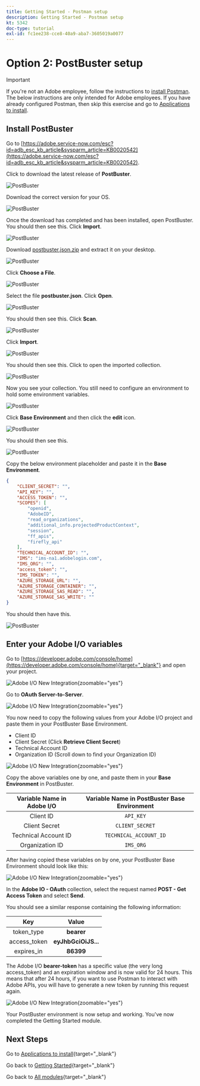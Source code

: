 ```yaml
---
title: Getting Started - Postman setup
description: Getting Started - Postman setup
kt: 5342
doc-type: tutorial
exl-id: fc1ee238-cce8-40a9-aba7-3605019a0077
---
```

# Option 2: PostBuster setup

>[!IMPORTANT]
>
>If you're not an Adobe employee, follow the instructions to [install Postman](./ex7.md). The below instructions are only intended for Adobe employees. If you have already configured Postman, then skip this exercise and go to [Applications to install](./ex9.md).

## Install PostBuster

Go to [https://adobe.service-now.com/esc?id=adb_esc_kb_article&sysparm_article=KB0020542](https://adobe.service-now.com/esc?id=adb_esc_kb_article&sysparm_article=KB0020542). 

Click to download the latest release of **PostBuster**.

![PostBuster](./images/pb1.png)

Download the correct version for your OS.

![PostBuster](./images/pb2.png)

Once the download has completed and has been installed, open PostBuster. You should then see this. Click **Import**.

![PostBuster](./images/pb3.png)

Download [postbuster.json.zip](./../../../assets/postman/postbuster.json.zip) and extract it on your desktop.

![PostBuster](./images/pbpb.png)

Click **Choose a File**.

![PostBuster](./images/pb4.png)

Select the file **postbuster.json**. Click **Open**.

![PostBuster](./images/pb5.png)

You should then see this. Click **Scan**.

![PostBuster](./images/pb6.png)

Click **Import**.

![PostBuster](./images/pb7.png)

You should then see this. Click to open the imported collection.

![PostBuster](./images/pb8.png)

Now you see your collection. You still need to configure an environment to hold some environment variables.

![PostBuster](./images/pb9.png)

Click **Base Environment** and then click the **edit** icon.

![PostBuster](./images/pb10.png)

You should then see this.

![PostBuster](./images/pb11.png)

Copy the below environment placeholder and paste it in the **Base Environment**.

```json
{
	"CLIENT_SECRET": "",
	"API_KEY": "",
	"ACCESS_TOKEN": "",
	"SCOPES": [
		"openid",
		"AdobeID",
		"read_organizations", 
		"additional_info.projectedProductContext", 
		"session",
		"ff_apis",
		"firefly_api"
	],
	"TECHNICAL_ACCOUNT_ID": "",
	"IMS": "ims-na1.adobelogin.com",
	"IMS_ORG": "",
	"access_token": "",
	"IMS_TOKEN": "",
	"AZURE_STORAGE_URL": "",
	"AZURE_STORAGE_CONTAINER": "",
	"AZURE_STORAGE_SAS_READ": "",
	"AZURE_STORAGE_SAS_WRITE": ""
}
```

You should then have this.

![PostBuster](./images/pb12.png)

## Enter your Adobe I/O variables

Go to [https://developer.adobe.com/console/home](https://developer.adobe.com/console/home){target="_blank"} and open your project.

![Adobe I/O New Integration](./images/iopr.png){zoomable="yes"}

Go to **OAuth Server-to-Server**. 

![Adobe I/O New Integration](./images/iopbvar1.png){zoomable="yes"}

You now need to copy the following values from your Adobe I/O project and paste them in your PostBuster Base Environment.

- Client ID
- Client Secret (Click **Retrieve Client Secret**)
- Technical Account ID
- Organization ID (Scroll down to find your Organization ID)

![Adobe I/O New Integration](./images/iopbvar2.png){zoomable="yes"}

Copy the above variables one by one, and paste them in your **Base Environment** in PostBuster.

| Variable Name in Adobe I/O     | Variable Name in PostBuster Base Environment      | 
|:-------------:| :---------------:| 
| Client ID          | `API_KEY` |
| Client Secret          | `CLIENT_SECRET` |
| Technical Account ID    | `TECHNICAL_ACCOUNT_ID`|
| Organization ID          | `IMS_ORG` |

After having copied these variables on by one, your PostBuster Base Environment should look like this:

![Adobe I/O New Integration](./images/iopbvar3.png){zoomable="yes"}

In the **Adobe IO - OAuth** collection, select the request named **POST - Get Access Token** and select **Send**. 

You should see a similar response containing the following information:

| Key     | Value     | 
|:-------------:| :---------------:| 
| token_type          | **bearer** |
| access_token    | **eyJhbGciOiJS...** | 
| expires_in          | **86399** |

The Adobe I/O **bearer-token** has a specific value (the very long access_token) and an expiration window and is now valid for 24 hours. This means that after 24 hours, if you want to use Postman to interact with Adobe APIs, you will have to generate a new token by running this request again.

![Adobe I/O New Integration](./images/iopbvar4.png){zoomable="yes"}

Your PostBuster environment is now setup and working. You've now completed the Getting Started module.

## Next Steps

Go to [Applications to install](./ex9.md){target="_blank"}

Go back to [Getting Started](./getting-started.md){target="_blank"}

Go back to [All modules](./../../../overview.md){target="_blank"}
